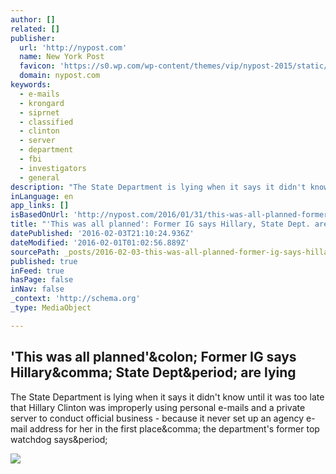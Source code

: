 ```yaml
---
author: []
related: []
publisher:
  url: 'http://nypost.com'
  name: New York Post
  favicon: 'https://s0.wp.com/wp-content/themes/vip/nypost-2015/static/images/favicon-nypost/favicon.ico'
  domain: nypost.com
keywords:
  - e-mails
  - krongard
  - siprnet
  - classified
  - clinton
  - server
  - department
  - fbi
  - investigators
  - general
description: "The State Department is lying when it says it didn't know until it was too late that Hillary Clinton was improperly using personal e-mails and a private server to conduct official business - because it never set up an agency e-mail address for her in the first place, the department's former top watchdog says."
inLanguage: en
app_links: []
isBasedOnUrl: 'http://nypost.com/2016/01/31/this-was-all-planned-former-ig-says-hillary-state-dept-are-lying/'
title: "'This was all planned': Former IG says Hillary, State Dept. are lying"
datePublished: '2016-02-03T21:10:24.936Z'
dateModified: '2016-02-01T01:02:56.889Z'
sourcePath: _posts/2016-02-03-this-was-all-planned-former-ig-says-hillary-state-dept.md
published: true
inFeed: true
hasPage: false
inNav: false
_context: 'http://schema.org'
_type: MediaObject

---
```

<article style=""><h1>'This was all planned'&amp;colon; Former IG says Hillary&amp;comma; State Dept&amp;period; are lying</h1><p>The State Department is lying when it says it didn't know until it was too late that Hillary Clinton was improperly using personal e-mails and a private server to conduct official business - because it never set up an agency e-mail address for her in the first place&amp;comma; the department's former top watchdog says&amp;period;</p><img src="https://thenypost.files.wordpress.com/2016/01/532463592.jpg?quality=100&amp;strip=all" /></article>
